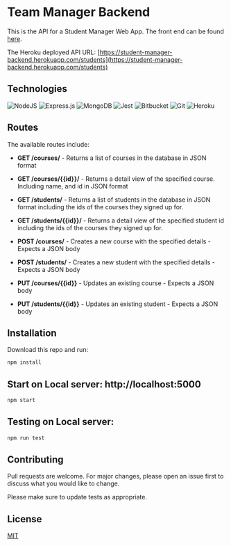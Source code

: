 # Team Manager Backend

This is the API for a Student Manager Web App.
The front end can be found [here](https://github.com/Samson-Ludo/student-manager-frontend).

The Heroku deployed API URL: [https://student-manager-backend.herokuapp.com/students](https://student-manager-backend.herokuapp.com/students)

## Technologies

![NodeJS](https://img.shields.io/badge/node.js-6DA55F?style=for-the-badge&logo=node.js&logoColor=white)
![Express.js](https://img.shields.io/badge/express.js-%23404d59.svg?style=for-the-badge&logo=express&logoColor=%2361DAFB)
![MongoDB](https://img.shields.io/badge/MongoDB-%234ea94b.svg?style=for-the-badge&logo=mongodb&logoColor=white)
![Jest](https://img.shields.io/badge/-jest-%23C21325?style=for-the-badge&logo=jest&logoColor=white)
![Bitbucket](https://img.shields.io/badge/bitbucket-%230047B3.svg?style=for-the-badge&logo=bitbucket&logoColor=white)
![Git](https://img.shields.io/badge/git-%23F05033.svg?style=for-the-badge&logo=git&logoColor=white)
![Heroku](https://img.shields.io/badge/heroku-%23430098.svg?style=for-the-badge&logo=heroku&logoColor=white)

## Routes

The available routes include:

- **GET /courses/** - Returns a list of courses in the database in JSON format
- **GET /courses/{{id}}/** - Returns a detail view of the specified course. Including name, and id in JSON format
- **GET /students/** - Returns a list of students in the database in JSON format including the ids of the courses they signed up for.
- **GET /students/{{id}}/** - Returns a detail view of the specified student id including the ids of the courses they signed up for.

- **POST /courses/** - Creates a new course with the specified details - Expects a JSON body
- **POST /students/** - Creates a new student with the specified details - Expects a JSON body

- **PUT /courses/{{id}}** - Updates an existing course - Expects a JSON body
- **PUT /students/{{id}}** - Updates an existing student - Expects a JSON body

## Installation

Download this repo and run:

```bash
npm install
```

## Start on Local server: http://localhost:5000

```bash
npm start
```

## Testing on Local server:

```bash
npm run test
```

## Contributing

Pull requests are welcome. For major changes, please open an issue first to discuss what you would like to change.

Please make sure to update tests as appropriate.

## License

[MIT](https://choosealicense.com/licenses/mit/)
